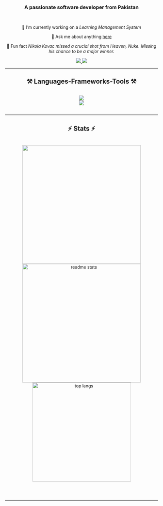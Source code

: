 <h3 align="center">A passionate software developer from Pakistan</h3>

<br/>

<div align="center">
  
 🌱 I’m currently working on a *Learning Management System*

💬 Ask me about anything [here](https://github.com/RahimGangji/RahimGangji/issues)

🐐 Fun fact *Nikola Kovac missed a crucial shot from Heaven, Nuke. Missing his chance to be a major winner.*

 </div>
 
<div align="center"> 
  <a href="mailto:rahimgangji428@gmail.com">
    <img src="https://img.shields.io/badge/Gmail-333333?style=for-the-badge&logo=gmail&logoColor=red" />
  </a>
  <a href="https://www.linkedin.com/in/rahim-gangji-23539b247/" target="_blank">
    <img src="https://img.shields.io/badge/LinkedIn-0077B5?style=for-the-badge&logo=linkedin&logoColor=white" target="_blank" />
  </a>
</div>

 <hr/>
 
<h2 align="center">⚒ Languages-Frameworks-Tools ⚒</h2>
<br/>
<div align="center">
    <img src="https://skillicons.dev/icons?i=vscode,html,css,javascript,mongodb,express,react,nodejs" />
    <br/>
    <img src="https://skillicons.dev/icons?i=python,c,cpp,github,git" /><br>
</div>

<br/>
<hr/>

<h2 align="center">⚡ Stats ⚡</h2>
<br>
<div align=center>
  <a href="https://git.io/streak-stats"><img width=390 src="https://streak-stats.demolab.com?user=RahimGangji&theme=react&border_radius=10"/></a>
  <img width=390 src="https://github-readme-stats.vercel.app/api?username=RahimGangji&show_icons=true&theme=react&rank_icon=github&border_radius=10" alt="readme stats" />
  <br/>
  <img width=325 align="center" src="https://github-readme-stats.vercel.app/api/top-langs/?username=RahimGangji&hide=HTML&langs_count=8&layout=compact&theme=react&border_radius=10&size_weight=0.5&count_weight=0.5&exclude_repo=github-readme-stats" alt="top langs" />
</div>

<br/><br/>

<hr/>

<br/>

<!--
**RahimGangji/RahimGangji** is a ✨ _special_ ✨ repository because its `README.md` (this file) appears on your GitHub profile.

Here are some ideas to get you started:

- 🔭 I’m currently working on ...
- 🌱 I’m currently learning ...
- 👯 I’m looking to collaborate on ...
- 🤔 I’m looking for help with ...
- 💬 Ask me about ...
- 📫 How to reach me: ...
- 😄 Pronouns: ...
- ⚡ Fun fact: ...
-->
